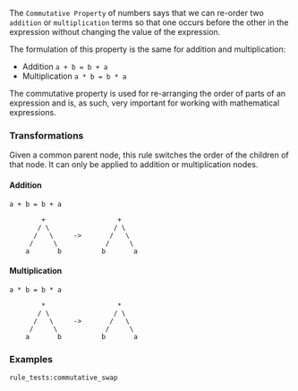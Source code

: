 The `Commutative Property` of numbers says that we can re-order two `addition` or `multiplication` terms so that one occurs before the other in the expression without changing the value of the expression.

The formulation of this property is the same for addition and multiplication:

- Addition `a + b = b + a`
- Multiplication `a * b = b * a`

The commutative property is used for re-arranging the order of parts of an expression and is, as such, very important for working with mathematical expressions.

### Transformations

Given a common parent node, this rule switches the order of the children of that node. It can only be applied to addition or multiplication nodes.

#### Addition

`a + b = b + a`

```
        +                  +
       / \                / \
      /   \     ->       /   \
     /     \            /     \
    a       b          b       a
```

#### Multiplication

`a * b = b * a`

```
        *                  *
       / \                / \
      /   \     ->       /   \
     /     \            /     \
    a       b          b       a
```

### Examples

`rule_tests:commutative_swap`
